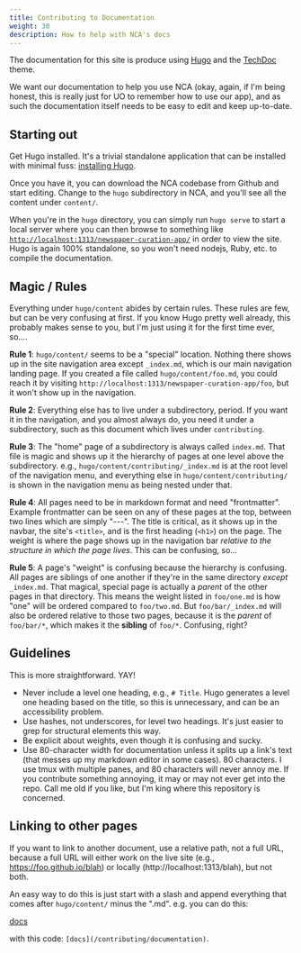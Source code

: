 ```yaml
---
title: Contributing to Documentation
weight: 30
description: How to help with NCA's docs
---
```


The documentation for this site is produce using [Hugo](https://gohugo.io/) and
the [TechDoc](https://themes.gohugo.io/hugo-theme-techdoc/) theme.

We want our documentation to help you use NCA (okay, again, if I'm being
honest, this is really just for UO to remember how to use our app), and as such
the documentation itself needs to be easy to edit and keep up-to-date.

## Starting out

Get Hugo installed.  It's a trivial standalone application that can be
installed with minimal fuss:
[installing Hugo](https://gohugo.io/getting-started/installing).

Once you have it, you can download the NCA codebase from Github and start
editing.  Change to the `hugo` subdirectory in NCA, and you'll see all the
content under `content/`.

When you're in the `hugo` directory, you can simply run `hugo serve` to start a
local server where you can then browse to something like
[`http://localhost:1313/newspaper-curation-app/`](http://localhost:1313/newspaper-curation-app)
in order to view the site.  Hugo is again 100% standalone, so you won't need
nodejs, Ruby, etc. to compile the documentation.

## Magic / Rules

Everything under `hugo/content` abides by certain rules.  These rules are few,
but can be very confusing at first.  If you know Hugo pretty well already, this
probably makes sense to you, but I'm just using it for the first time ever,
so....

**Rule 1**: `hugo/content/` seems to be a "special" location.  Nothing there shows
up in the site navigation area except `_index.md`, which is our main navigation
landing page.  If you created a file called `hugo/content/foo.md`, you could
reach it by visiting `http://localhost:1313/newspaper-curation-app/foo`, but it
won't show up in the navigation.

**Rule 2**: Everything else has to live under a subdirectory, period.  If you
want it in the navigation, and you almost always do, you need it under a
subdirectory, such as this document which lives under `contributing`.

**Rule 3**: The "home" page of a subdirectory is always called `index.md`.
That file is magic and shows up it the hierarchy of pages at one level above
the subdirectory.  e.g., `hugo/content/contributing/_index.md` is at the root
level of the navigation menu, and everything else in
`hugo/content/contributing/` is shown in the navigation menu as being nested
under that.

**Rule 4**: All pages need to be in markdown format and need "frontmatter".
Example frontmatter can be seen on any of these pages at the top, between two
lines which are simply "---".  The title is critical, as it shows up in the
navbar, the site's `<title>`, and is the first heading (`<h1>`) on the page.
The weight is where the page shows up in the navigation bar *relative to the
structure in which the page lives*.  This can be confusing, so...

**Rule 5**: A page's "weight" is confusing because the hierarchy is confusing.
All pages are siblings of one another if they're in the same directory *except*
`_index.md`.  That magical, special page is actually a *parent* of the other
pages in that directory.  This means the weight listed in `foo/one.md` is how
"one" will be ordered compared to `foo/two.md`.  But `foo/bar/_index.md` will
also be ordered relative to those two pages, because it is the *parent* of
`foo/bar/*`, which makes it the **sibling** of `foo/*`.  Confusing, right?

## Guidelines

This is more straightforward.  YAY!

- Never include a level one heading, e.g., `# Title`.  Hugo generates a level
  one heading based on the title, so this is unnecessary, and can be an
  accessibility problem.
- Use hashes, not underscores, for level two headings.  It's just easier to
  grep for structural elements this way.
- Be explicit about weights, even though it is confusing and sucky.
- Use 80-character width for documentation unless it splits up a link's text
  (that messes up my markdown editor in some cases).  80 characters.  I use
  tmux with multiple panes, and 80 characters will never annoy me.  If you
  contribute something annoying, it may or may not ever get into the repo.
  Call me old if you like, but I'm king where this repository is concerned.

## Linking to other pages

If you want to link to another document, use a relative path, not a full URL,
because a full URL will either work on the live site (e.g.,
https://foo.github.io/blah) or locally (http://localhost:1313/blah), but not
both.

An easy way to do this is just start with a slash and append everything that
comes after `hugo/content/` minus the ".md".  e.g. you can do this:

[docs](/contributing/documentation)

with this code: `[docs](/contributing/documentation)`.
